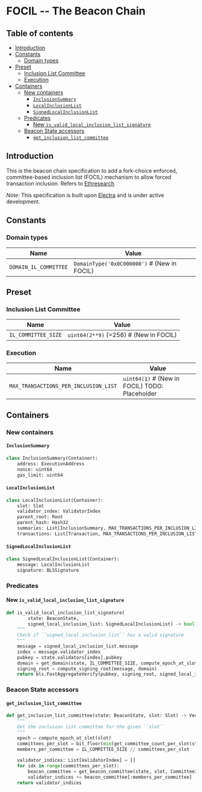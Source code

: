 # FOCIL -- The Beacon Chain

## Table of contents

<!-- TOC -->
<!-- START doctoc generated TOC please keep comment here to allow auto update -->
<!-- DON'T EDIT THIS SECTION, INSTEAD RE-RUN doctoc TO UPDATE -->

- [Introduction](#introduction)
- [Constants](#constants)
  - [Domain types](#domain-types)
- [Preset](#preset)
  - [Inclusion List Committee](#inclusion-list-committee)
  - [Execution](#execution)
- [Containers](#containers)
  - [New containers](#new-containers)
    - [`InclusionSummary`](#inclusionsummary)
    - [`LocalInclusionList`](#localinclusionlist)
    - [`SignedLocalInclusionList`](#signedlocalinclusionlist)
  - [Predicates](#predicates)
    - [New `is_valid_local_inclusion_list_signature`](#new-is_valid_local_inclusion_list_signature)
  - [Beacon State accessors](#beacon-state-accessors)
    - [`get_inclusion_list_committee`](#get_inclusion_list_committee)

<!-- END doctoc generated TOC please keep comment here to allow auto update -->
<!-- /TOC -->

## Introduction

This is the beacon chain specification to add a fork-choice enforced, committee-based inclusion list (FOCIL) mechanism to allow forced transaction inclusion. Refers to [Ethresearch](https://ethresear.ch/t/fork-choice-enforced-inclusion-lists-focil-a-simple-committee-based-inclusion-list-proposal/19870/1)

*Note:* This specification is built upon [Electra](../../electra/beacon_chain.md) and is under active development.

## Constants

### Domain types

| Name | Value |
| - | - |
| `DOMAIN_IL_COMMITTEE`       | `DomainType('0x0C000000')`  # (New in FOCIL)|

## Preset

### Inclusion List Committee

| Name | Value | 
| - | - | 
| `IL_COMMITTEE_SIZE` | `uint64(2**9)` (=256)  # (New in FOCIL) |

### Execution

| Name | Value |
| - | - |
| `MAX_TRANSACTIONS_PER_INCLUSION_LIST` |  `uint64(1)` # (New in FOCIL) TODO: Placeholder | 

## Containers

### New containers

#### `InclusionSummary`

```python
class InclusionSummary(Container):
    address: ExecutionAddress
    nonce: uint64
    gas_limit: uint64
```

#### `LocalInclusionList`

```python
class LocalInclusionList(Container):
    slot: Slot
    validator_index: ValidatorIndex
    parent_root: Root
    parent_hash: Hash32
    summaries: List[InclusionSummary, MAX_TRANSACTIONS_PER_INCLUSION_LIST]
    transactions: List[Transaction, MAX_TRANSACTIONS_PER_INCLUSION_LIST]
```

#### `SignedLocalInclusionList`

```python
class SignedLocalInclusionList(Container):
    message: LocalInclusionList
    signature: BLSSignature
```

### Predicates

#### New `is_valid_local_inclusion_list_signature`

```python
def is_valid_local_inclusion_list_signature(
        state: BeaconState, 
        signed_local_inclusion_list: SignedLocalInclusionList) -> bool:
    """
    Check if ``signed_local_inclusion_list`` has a valid signature
    """
    message = signed_local_inclusion_list.message
    index = message.validator_index
    pubkey = state.validators[index].pubkey
    domain = get_domain(state, IL_COMMITTEE_SIZE, compute_epoch_at_slot(message.slot))
    signing_root = compute_signing_root(message, domain)
    return bls.FastAggregateVerify(pubkey, signing_root, signed_local_inclusion_list.signature)
```

### Beacon State accessors

#### `get_inclusion_list_committee`

```python
def get_inclusion_list_committee(state: BeaconState, slot: Slot) -> Vector[ValidatorIndex, IL_COMMITTEE_SIZE]:
    """
    Get the inclusion list committee for the given ``slot``
    """
    epoch = compute_epoch_at_slot(slot)
    committees_per_slot = bit_floor(min(get_committee_count_per_slot(state, epoch), IL_COMMITTEE_SIZE))
    members_per_committee = IL_COMMITTEE_SIZE // committees_per_slot
    
    validator_indices: List[ValidatorIndex] = [] 
    for idx in range(committees_per_slot):
        beacon_committee = get_beacon_committee(state, slot, CommitteeIndex(idx))
        validator_indices += beacon_committee[:members_per_committee]
    return validator_indices
```
